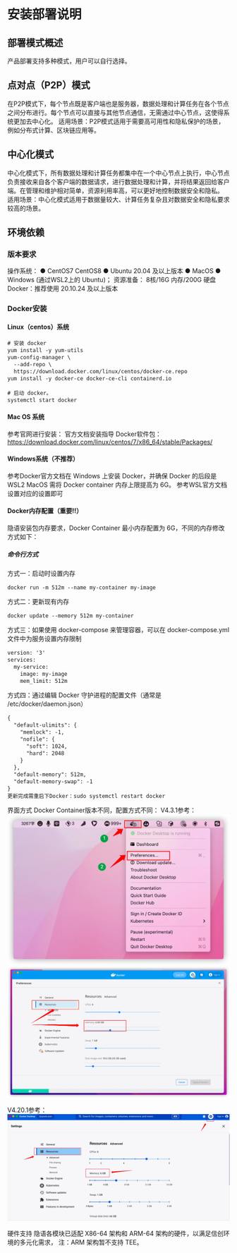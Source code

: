 # 安装部署说明

## 部署模式概述
产品部署支持多种模式，用户可以自行选择。
## 点对点（P2P）模式
在P2P模式下，每个节点既是客户端也是服务器，数据处理和计算任务在各个节点之间分布进行。每个节点可以直接与其他节点通信，无需通过中心节点，这使得系统更加去中心化。
适用场景：P2P模式适用于需要高可用性和隐私保护的场景，例如分布式计算、区块链应用等。
## 中心化模式
中心化模式下，所有数据处理和计算任务都集中在一个中心节点上执行，中心节点负责接收来自各个客户端的数据请求，进行数据处理和计算，并将结果返回给客户端。在管理和维护相对简单，资源利用率高，可以更好地控制数据安全和隐私。
适用场景：中心化模式适用于数据量较大、计算任务复杂且对数据安全和隐私要求较高的场景。
## 环境依赖
### 版本要求
操作系统： 
● CentOS7 CentOS8
● Ubuntu 20.04 及以上版本
● MacOS
● Windows (通过WSL2上的 Ubuntu)；
资源准备： 8核/16G 内存/200G 硬盘
Docker：推荐使用 20.10.24 及以上版本
### Docker安装
#### Linux（centos）系统
```shell
# 安装 docker
yum install -y yum-utils
yum-config-manager \
  --add-repo \
  https://download.docker.com/linux/centos/docker-ce.repo
yum install -y docker-ce docker-ce-cli containerd.io

# 启动 docker。
systemctl start docker
```

#### Mac OS 系统
参考官网进行安装： 官方文档安装指导 
Docker软件包：https://download.docker.com/linux/centos/7/x86_64/stable/Packages/

#### Windows系统（不推荐）
参考Docker官方文档在 Windows 上安装 Docker，并确保 Docker 的后段是WSL2
MacOS 需将 Docker container 内存上限提⾼为 6G。
参考WSL官方文档 设置对应的设置即可
#### Docker内存配置（重要‼️）
隐语安装包内存要求，Docker Container 最小内存配置为 6G，不同的内存修改方式如下：
##### 命令行方式
方式一：启动时设置内存
```shell
docker run -m 512m --name my-container my-image  
```
方式二：更新现有内存
```shell
docker update --memory 512m my-container
```
方式三：如果使用 docker-compose 来管理容器，可以在 docker-compose.yml 文件中为服务设置内存限制
```shell
version: '3'
services:
  my-service:
    image: my-image
    mem_limit: 512m
```

方式四：通过编辑 Docker 守护进程的配置文件（通常是 /etc/docker/daemon.json）
```shell
{
  "default-ulimits": {
    "memlock": -1,
    "nofile": {
      "soft": 1024,
      "hard": 2048
    }
  },
  "default-memory": 512m,
  "default-memory-swap": -1
}
更新完成需重启下Docker：sudo systemctl restart docker
```
界面方式
Docker Container版本不同，配置方式不同：
V4.3.1参考：
![Example1](../imgs/example1.png) ![Example2](../imgs/example2.png)

V4.20.1参考：
![Example3](../imgs/example3.png)

硬件支持
隐语各模块已适配 X86-64 架构和 ARM-64 架构的硬件，以满足信创环境的多元化需求，
注：ARM 架构暂不支持 TEE。
